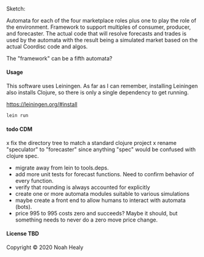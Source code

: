 #### 

Sketch:

Automata for each of the four marketplace roles plus one to play the role of the environment. Framework to
support multiples of consumer, producer, and forecaster. The actual code that will resolve forecasts and
trades is used by the automata with the result being a simulated market based on the actual Coordisc code and
algos.

The "framework" can be a fifth automata?


#### Usage

This software uses Leiningen. As far as I can remember, installing Leiningen also installs Clojure, so there
is only a single dependency to get running.

https://leiningen.org/#install

```bash
lein run
```


#### todo CDM

x fix the directory tree to match a standard clojure project
x rename "speculator" to "forecaster" since anything "spec" would be confused with clojure spec.


* migrate away from lein to tools.deps.
* add more unit tests for forecast functions. Need to confirm behavior of every function.
* verify that rounding is always accounted for explicitly
* create one or more automata modules suitable to various simulations
* maybe create a front end to allow humans to interact with automata (bots).
* price 995 to 995 costs zero and succeeds? Maybe it should, but something needs to never do a zero move price change.


#### License TBD

Copyright © 2020 Noah Healy


